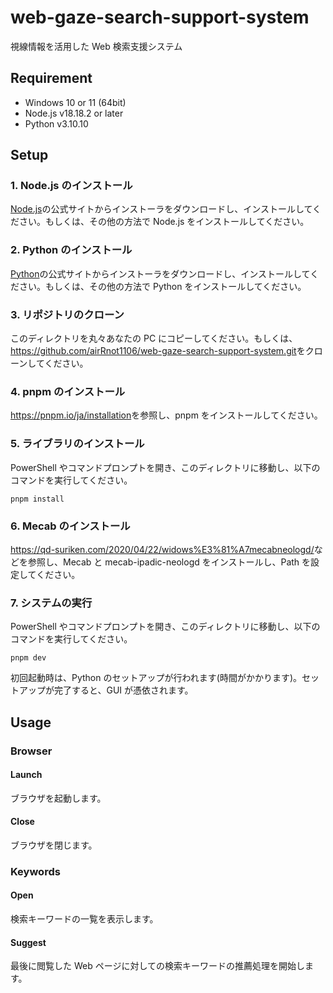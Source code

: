 # web-gaze-search-support-system

視線情報を活用した Web 検索支援システム

## Requirement

- Windows 10 or 11 (64bit)
- Node.js v18.18.2 or later
- Python v3.10.10

## Setup

### 1. Node.js のインストール

[Node.js](https://nodejs.org/en)の公式サイトからインストーラをダウンロードし、インストールしてください。もしくは、その他の方法で Node.js をインストールしてください。

### 2. Python のインストール

[Python](https://www.python.org)の公式サイトからインストーラをダウンロードし、インストールしてください。もしくは、その他の方法で Python をインストールしてください。

### 3. リポジトリのクローン

このディレクトリを丸々あなたの PC にコピーしてください。もしくは、<https://github.com/airRnot1106/web-gaze-search-support-system.git>をクローンしてください。

### 4. pnpm のインストール

<https://pnpm.io/ja/installation>を参照し、pnpm をインストールしてください。

### 5. ライブラリのインストール

PowerShell やコマンドプロンプトを開き、このディレクトリに移動し、以下のコマンドを実行してください。

```shell
pnpm install
```

### 6. Mecab のインストール

<https://qd-suriken.com/2020/04/22/widows%E3%81%A7mecabneologd/>などを参照し、Mecab と mecab-ipadic-neologd をインストールし、Path を設定してください。

### 7. システムの実行

PowerShell やコマンドプロンプトを開き、このディレクトリに移動し、以下のコマンドを実行してください。

```shell
pnpm dev
```

初回起動時は、Python のセットアップが行われます(時間がかかります)。セットアップが完了すると、GUI が憑依されます。

## Usage

### Browser

#### Launch

ブラウザを起動します。

#### Close

ブラウザを閉じます。

### Keywords

#### Open

検索キーワードの一覧を表示します。

#### Suggest

最後に閲覧した Web ページに対しての検索キーワードの推薦処理を開始します。
